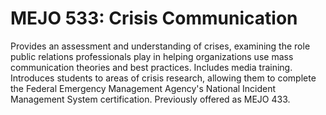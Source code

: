 # MEJO 533: Crisis Communication

Provides an assessment and understanding of crises, examining the role public relations professionals play in helping organizations use mass communication theories and best practices. Includes media training. Introduces students to areas of crisis research, allowing them to complete the Federal Emergency Management Agency's National Incident Management System certification. Previously offered as MEJO 433.